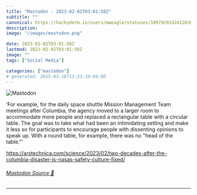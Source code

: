 ```yaml
---
title: "Mastodon - 2023-02-02T03:01:58Z"
subtitle: ""
canonical: https://hachyderm.io/users/mweagle/statuses/109792914241263635
description:
image: "/images/mastodon.png"

date: 2023-02-02T03:01:58Z
lastmod: 2023-02-02T03:01:58Z
image: ""
tags: ["Social Media"]

categories: ["mastodon"]
# generated: 2025-03-16T12:33:30-04:00
---
```

![Mastodon](/images/mastodon.png)

<p>‘For example, for the daily space shuttle Mission Management Team meetings after Columbia, the agency moved to a larger room to accommodate more people and replaced a rectangular table with a circular table. The goal was to take what had been an intimidating setting and make it less so for participants to encourage people with dissenting opinions to speak up. With a round table, for example, there was no &quot;head of the table.&quot;’</p><p><a href="https://arstechnica.com/science/2023/02/two-decades-after-the-columbia-disaster-is-nasas-safety-culture-fixed/" target="_blank" rel="nofollow noopener noreferrer" translate="no"><span class="invisible">https://</span><span class="ellipsis">arstechnica.com/science/2023/0</span><span class="invisible">2/two-decades-after-the-columbia-disaster-is-nasas-safety-culture-fixed/</span></a></p>


###### [Mastodon Source 🐘](https://hachyderm.io/@mweagle/109792914241263635)

___
